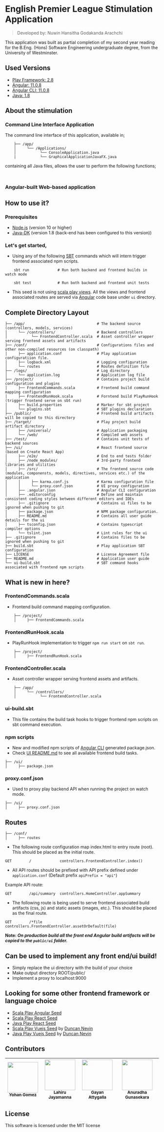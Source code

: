
# English Premier League Stimulation Application

> Developed by: Nuwin Hansitha Godakanda Arachchi

This application was built as partial completion of my second year reading for the B.Eng. (Hons) Software Engineering undergraduate degree, from the University of Westminster.

## Used Versions

* [Play Framework: 2.8](https://www.playframework.com/documentation/2.8.x/Home)
* [Angular: 11.0.8](https://angular.io/docs)
* [Angular CLI: 11.0.8](https://cli.angular.io/)
* [Java: 1.8](https://www.java.com/en/)

## About the stimulation

### Command Line Interface Application

The command line interface of this application, available in;
```
    ├── /app/                                 
    │     └── /Applications/                   
    │           └── ConsoleApplication.java
    |           └── GraphicalApplicationJavaFX.java
```
containing all Java files, allows the user to perform the following functions;
```
    
```

### Angular-built Web-based application

## How to use it?

### Prerequisites

* [Node.js](https://nodejs.org/) (version 10 or higher)
* [Java-DK](http://www.oracle.com/technetwork/java/javase/downloads/index.html) (version 1.8 (back-end has been configured to this version))

### Let's get started,

* Using any of the following [SBT](http://www.scala-sbt.org/) commands which will intern trigger frontend associated npm scripts.

```
    sbt run             # Run both backend and frontend builds in watch mode

    sbt test            # Run both backend and frontend unit tests
```

* This seed is not using [scala play views](https://www.playframework.com/documentation/2.8.x/ScalaTemplates). All the views and frontend associated routes are served via [Angular](https://angular.io/) code base under `ui` directory.

## Complete Directory Layout


```
├── /app/                                 # The backend source (controllers, models, services)
│     └── /controllers/                   # Backend controllers
│           └── FrontendController.scala  # Asset controller wrapper serving frontend assets and artifacts
├── /conf/                                # Configurations files and other non-compiled resources (on classpath)
│     ├── application.conf                # Play application configuratiion file.
│     ├── logback.xml                     # Logging configuration
│     └── routes                          # Routes definition file
├── /logs/                                # Log directory
│     └── application.log                 # Application log file
├── /project/                             # Contains project build configuration and plugins
│     ├── FrontendCommands.scala          # Frontend build command mapping configuration
│     ├── FrontendRunHook.scala           # Forntend build PlayRunHook (trigger frontend serve on sbt run)
│     ├── build.properties                # Marker for sbt project
│     └── plugins.sbt                     # SBT plugins declaration
├── /public/                              # Frontend build artifacts will be copied to this directory
├── /target/                              # Play project build artifact directory
│     ├── /universal/                     # Application packaging
│     └── /web/                           # Compiled web assets
├── /test/                                # Contains unit tests of backend sources
├── /ui/                                  # React frontend source (based on Create React App)
│     ├── /e2e/                           # End to end tests folder
│     ├── /node_modules/                  # 3rd-party frontend libraries and utilities
│     ├── /src/                           # The frontend source code (modules, componensts, models, directives, services etc.) of the application
│     │     ├── karma.conf.js             # Karma configuration file
│     │     └── proxy.conf.json           # UI proxy configuration      
│     ├── .angular.json                   # Angular CLI configuration
│     ├── .editorconfig                   # Define and maintain consistent coding styles between different editors and IDEs
│     ├── .gitignore                      # Contains ui files to be ignored when pushing to git
│     ├── package.json                    # NPM package configuration.
│     ├── README.md                       # Contains all user guide details for the ui
│     ├── tsconfig.json                   # Contains typescript compiler options
│     └── tslint.json                     # Lint rules for the ui
├── .gitignore                            # Contains files to be ignored when pushing to git
├── build.sbt                             # Play application SBT configuration
├── LICENSE                               # License Agreement file
├── README.md                             # Application user guide
└── ui-build.sbt                          # SBT command hooks associated with frontend npm scripts 
```

## What is new in here?

### FrontendCommands.scala

* Frontend build command mapping configuration.

```
    ├── /project/
    │     ├── FrontendCommands.scala
```


### FrontendRunHook.scala

* PlayRunHook implementation to trigger ``npm run start`` on ``sbt run``.

```
    ├── /project/
    │     ├── FrontendRunHook.scala
```

### FrontendController.scala

* Asset controller wrapper serving frontend assets and artifacts.

```
    ├── /app/                                 
    │     └── /controllers/                   
    │           └── FrontendController.scala
```

### ui-build.sbt

* This file contains the build task hooks to trigger frontend npm scripts on sbt command execution.

### npm scripts

* New and modified npm scripts of [Angular CLI](https://cli.angular.io/) generated package.json.
* Check [UI README.md](./ui/README.md) to see all available frontend build tasks.

```
├── /ui/                       
│     ├── package.json          
```

### proxy.conf.json

* Used to proxy play backend API when running the project on watch mode.

```
├── /ui/                       
│     ├── proxy.conf.json          
```
  
## Routes

```
├── /conf/      
│     ├── routes
```

* The following route configuration map index.html to entry route (root). This should be placed as the initial route.

```
GET        /             controllers.FrontendController.index()
```

* All API routes should be prefixed with API prefix defined under ``application.conf`` (Default prefix ``apiPrefix = "api"``) 

Example API route:

```
GET        /api/summary  controllers.HomeController.appSummary
```

* The following route is being used to serve frontend associated build artifacts (css, js) and static assets (images, etc.). This should be placed as the final route.

```
GET        /*file        controllers.FrontendController.assetOrDefault(file)
```

**Note: _On production build all the front end Angular build artifacts will be copied to the `public/ui` folder._**

## Can be used to implement any front end/ui build!

* Simply replace the ui directory with the build of your choice
* Make output directory ROOT/public/
* Implement a proxy to localhost:9000

## Looking for some other frontend framework or language choice

* [Scala Play Angular Seed](https://github.com/yohangz/scala-play-angular-seed)
* [Scala Play React Seed](https://github.com/yohangz/scala-play-react-seed)
* [Java Play React Seed](https://github.com/yohangz/java-play-react-seed)
* [Scala Play Vuejs Seed](https://github.com/duncannevin/scala-play-vue-seed) by [Duncan Nevin](https://github.com/duncannevin)
* [Java Play Vuejs Seed](https://github.com/duncannevin/java-play-vue-seed) by [Duncan Nevin](https://github.com/duncannevin)

## Contributors

<!-- ALL-CONTRIBUTORS-LIST:START - Do not remove or modify this section -->
|[<img src="https://avatars2.githubusercontent.com/u/5279079?s=400&v=4" width="100px;"/><br /><sub>Yohan Gomez</sub>][yohan-profile]| [<img src="https://avatars2.githubusercontent.com/u/6312524?s=400&u=efc9267c6f903c379fafaaf7b3b0d9a939474c01&v=4" width="100px;"/><br /><sub>Lahiru Jayamanna</sub>][lahiru-profile]<br />| [<img src="https://avatars0.githubusercontent.com/u/3881403?s=400&v=4" width="100px;"/><br /><sub>Gayan Attygalla</sub>](https://github.com/Arty26)| [<img src="https://avatars0.githubusercontent.com/u/24251976?s=400&v=4" width="100px;"/><br /><sub>Anuradha Gunasekara</sub>][anuradha-profile]|
| :---: | :---: | :---: | :---: |
<!-- ALL-CONTRIBUTORS-LIST:END -->

## License

This software is licensed under the MIT license

[license-badge]: http://img.shields.io/badge/license-MIT-blue.svg?style=flat
[license]: https://github.com/yohangz/java-play-angular-seed/blob/master/LICENSE

[yohan-profile]: https://github.com/yohangz
[lahiru-profile]: https://github.com/lahiruz
[gayan-profile]: https://github.com/Arty26
[anuradha-profile]: https://github.com/sanuradhag
